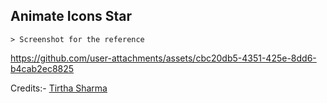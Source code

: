 ## Animate Icons Star

    > Screenshot for the reference

https://github.com/user-attachments/assets/cbc20db5-4351-425e-8dd6-b4cab2ec8825


Credits:- [Tirtha Sharma](https://github.com/genze121 "Tirtha Sharma")
